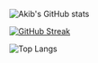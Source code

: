 ![Akib's GitHub stats](https://github-readme-stats.vercel.app/api?username=AkibMohtasim&show_icons=true&theme=transparent&include_all_commits=true)

[![GitHub Streak](https://github-readme-streak-stats.herokuapp.com?user=AkibMohtasim&theme=dark&hide_border=true)](https://git.io/streak-stats)

![Top Langs](https://github-readme-stats.vercel.app/api/top-langs/?username=AkibMohtasim&theme=transparent&show_icons=true)

